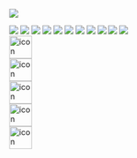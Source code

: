 ![](https://capsule-render.vercel.app/api?type=Waving&color=auto&height=150&section=header&fontSize=30&animation=twinkling&text=안녕하세요%20백엔드%20개발자%20공종훈입니다%20🙋‍♂️)

<img src="https://img.shields.io/badge/Spring Boot-6DB33F?logo=springboot&logoColor=white">
<img src="https://img.shields.io/badge/Vue.js-4FC08D?logo=Vue.js&logoColor=white">
<img src="https://img.shields.io/badge/Python-3776ABF?logo=Python&logoColor=white">
<img src="https://img.shields.io/badge/csharp-239120?logo=csharp&logoColor=white">
<img src="https://img.shields.io/badge/Java-26689A?logo=java&logoColor=white">
<img src="https://img.shields.io/badge/HTML5-E34F26?logo=HTML5&logoColor=white">                                                             
<img src="https://img.shields.io/badge/CSS3-1572B6?logo=CSS3&logoColor=white">
<img src="https://img.shields.io/badge/mysql-4479A1?logo=mysql&logoColor=white">                                                             
<img src="https://img.shields.io/badge/postgresql-4169E1?logo=postgresql&logoColor=white">                                                             
<img src="https://img.shields.io/badge/microsoftsqlserver-CC2927?logo=microsoftsqlserver&logoColor=white">                                                   
<img src="https://img.shields.io/badge/oracle-F80000?logo=oracle&logoColor=white">                                                             



<div style="display: flex; align-items: flex-start;"><img src="https://techstack-generator.vercel.app/java-icon.svg" alt="icon" width="41" height="41" /></div><div style="display: flex; align-items: flex-start;"><img src="https://techstack-generator.vercel.app/github-icon.svg" alt="icon" width="41" height="41" /></div><div style="display: flex; align-items: flex-start;"><img src="https://techstack-generator.vercel.app/csharp-icon.svg" alt="icon" width="41" height="41" /></div><div style="display: flex; align-items: flex-start;"><img src="https://techstack-generator.vercel.app/python-icon.svg" alt="icon" width="41" height="41" /></div><div style="display: flex; align-items: flex-start;"><img src="https://techstack-generator.vercel.app/aws-icon.svg" alt="icon" width="41" height="41" /></div>
